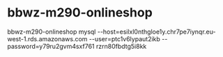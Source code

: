# bbwz-m290-onlineshop
bbwz-m290-onlineshop
mysql --host=esilxl0nthgloe1y.chr7pe7iynqr.eu-west-1.rds.amazonaws.com --user=ptc1v6lypaut2ikb --password=y79ru2gvm4sxf761 rzrn80fbdtg5i8kk